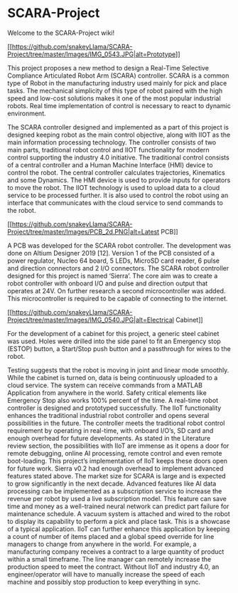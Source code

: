 # SCARA-Project

Welcome to the SCARA-Project wiki!

[[https://github.com/snakeyLlama/SCARA-Project/tree/master/Images/IMG_0543.JPG|alt=Prototype]]

This project proposes a new method to design a Real-Time Selective Compliance Articulated Robot Arm (SCARA) controller. SCARA is a common type of Robot in the manufacturing industry used mainly for pick and place tasks. The mechanical simplicity of this type of robot paired with the high speed and low-cost solutions makes it one of the most popular industrial robots. Real time implementation of control is necessary to react to dynamic environment. 

The SCARA controller designed and implemented as a part of this project is designed keeping robot as the main control objective, along with IIOT as the main information processing technology. The controller consists of two main parts, traditional robot control and IIOT functionality for modern control supporting the industry 4.0 initiative. The traditional control consists of a central controller and a Human Machine Interface (HMI) device to control the robot. The central controller calculates trajectories, Kinematics and some Dynamics. The HMI device is used to provide inputs for operators to move the robot. The IIOT technology is used to upload data to a cloud service to be processed further. It is also used to control the robot using an interface that communicates with the cloud service to send commands to the robot.

[[https://github.com/snakeyLlama/SCARA-Project/tree/master/Images/PCB_2d.PNG|alt=Latest PCB]]

A PCB was developed for the SCARA robot controller. The development was done on Altium Designer 2019 [12]. Version 1 of the PCB consisted of a power regulator, Nucleo 64 board, 5 LEDs, MicroSD card reader, 6 pulse and direction connectors and 2 I/O connectors. The SCARA robot controller designed for this project is named ‘Sierra’. The core aim was to create a robot controller with onboard I/O and pulse and direction output that operates at 24V. On further research a second microcontroller was  added. This microcontroller is required to be capable of connecting to the internet.

[[https://github.com/snakeyLlama/SCARA-Project/tree/master/Images/IMG_0540.JPG|alt=Electrical Cabinet]]

For the development of a cabinet for this project, a generic steel cabinet was used. Holes were drilled into the side panel to fit an Emergency stop (ESTOP) button, a Start/Stop push button and a passthrough for wires to the robot.

Testing suggests that the robot is moving in joint and linear mode smoothly. While the cabinet is turned on, data is being continuously uploaded to a cloud service. The system can receive commands from a MATLAB Application from anywhere in the world. Safety critical elements like Emergency Stop also works 100% percent of the time. 
A real-time robot controller is designed and prototyped successfully. The IIoT functionality enhances the traditional industrial robot controller and opens several possibilities in the future. The controller meets the traditional robot control requirement by operating in real-time, with onboard I/O’s, SD card and enough overhead for future developments. As stated in the Literature review section, the possibilities with IIoT are immense as it opens a door for remote debugging, online AI processing, remote control and even remote boot-loading. This project’s implementation of IIoT keeps these doors open for future work. Sierra v0.2 had enough overhead to implement advanced features stated above.
The market size for SCARA is large and is expected to grow significantly in the next decade. Advanced features like AI data processing can be implemented as a subscription service to increase the revenue per robot by used a live subscription model. This feature can save time and money as a well-trained neural network can predict part failure for maintenance schedule.
A vacuum system is attached and wired to the robot to display its capability to perform a pick and place task. This is a showcase of a typical application. IIoT can further enhance this application by keeping a count of number of items placed and a global speed override for line managers to change from anywhere in the world. For example, a manufacturing company receives a contract to a large quantity of product within a small timeframe. The line manager can remotely increase the production speed to meet the contract. Without IIoT and industry 4.0, an engineer/operator will have to manually increase the speed of each machine and possibly stop production to keep everything in sync.
